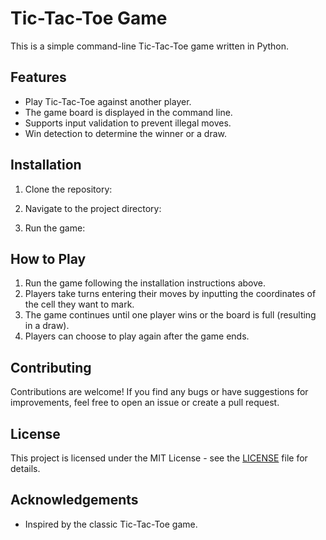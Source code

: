 # Tic-Tac-Toe Game

This is a simple command-line Tic-Tac-Toe game written in Python.

## Features

- Play Tic-Tac-Toe against another player.
- The game board is displayed in the command line.
- Supports input validation to prevent illegal moves.
- Win detection to determine the winner or a draw.

## Installation

1. Clone the repository:

2. Navigate to the project directory:

3. Run the game:

## How to Play

1. Run the game following the installation instructions above.
2. Players take turns entering their moves by inputting the coordinates of the cell they want to mark.
3. The game continues until one player wins or the board is full (resulting in a draw).
4. Players can choose to play again after the game ends.

## Contributing

Contributions are welcome! If you find any bugs or have suggestions for improvements, feel free to open an issue or create a pull request.

## License

This project is licensed under the MIT License - see the [LICENSE](LICENSE) file for details.

## Acknowledgements

- Inspired by the classic Tic-Tac-Toe game.

